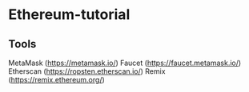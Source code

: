 # Ethereum-tutorial

## Tools
MetaMask (https://metamask.io/)
Faucet (https://faucet.metamask.io/)
Etherscan (https://ropsten.etherscan.io/)
Remix (https://remix.ethereum.org/)

